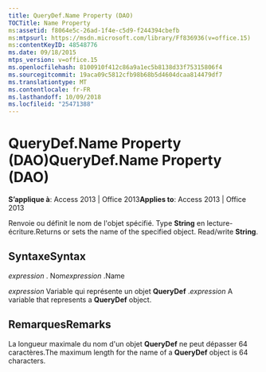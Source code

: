 ```yaml
---
title: QueryDef.Name Property (DAO)
TOCTitle: Name Property
ms:assetid: f8064e5c-26ad-1f4e-c5d9-f244394cbefb
ms:mtpsurl: https://msdn.microsoft.com/library/Ff836936(v=office.15)
ms:contentKeyID: 48548776
ms.date: 09/18/2015
mtps_version: v=office.15
ms.openlocfilehash: 8100910f412c86a9a1ec5b8138d33f75315806f4
ms.sourcegitcommit: 19aca09c5812cfb98b68b5d4604dcaa814479df7
ms.translationtype: MT
ms.contentlocale: fr-FR
ms.lasthandoff: 10/09/2018
ms.locfileid: "25471388"
---
```

# <a name="querydefname-property-dao"></a><span data-ttu-id="63e4d-102">QueryDef.Name Property (DAO)</span><span class="sxs-lookup"><span data-stu-id="63e4d-102">QueryDef.Name Property (DAO)</span></span>


<span data-ttu-id="63e4d-103">**S’applique à**: Access 2013 | Office 2013</span><span class="sxs-lookup"><span data-stu-id="63e4d-103">**Applies to**: Access 2013 | Office 2013</span></span>

<span data-ttu-id="63e4d-p101">Renvoie ou définit le nom de l'objet spécifié. Type **String** en lecture-écriture.</span><span class="sxs-lookup"><span data-stu-id="63e4d-p101">Returns or sets the name of the specified object. Read/write **String**.</span></span>

## <a name="syntax"></a><span data-ttu-id="63e4d-106">Syntaxe</span><span class="sxs-lookup"><span data-stu-id="63e4d-106">Syntax</span></span>

<span data-ttu-id="63e4d-107">*expression* . Nom</span><span class="sxs-lookup"><span data-stu-id="63e4d-107">*expression* .Name</span></span>

<span data-ttu-id="63e4d-108">*expression* Variable qui représente un objet **QueryDef** .</span><span class="sxs-lookup"><span data-stu-id="63e4d-108">*expression* A variable that represents a **QueryDef** object.</span></span>

## <a name="remarks"></a><span data-ttu-id="63e4d-109">Remarques</span><span class="sxs-lookup"><span data-stu-id="63e4d-109">Remarks</span></span>

<span data-ttu-id="63e4d-110">La longueur maximale du nom d'un objet **QueryDef** ne peut dépasser 64 caractères.</span><span class="sxs-lookup"><span data-stu-id="63e4d-110">The maximum length for the name of a **QueryDef** object is 64 characters.</span></span>

